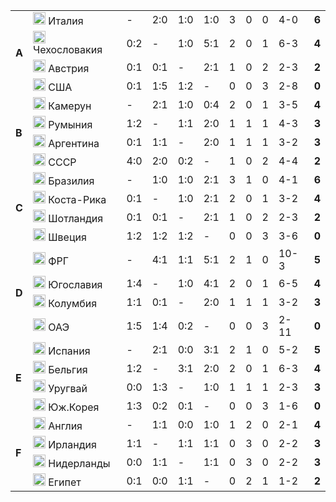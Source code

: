 <!--2021-09-20 01:19:04-->
<table class="g">
<tr><td rowspan=4><b> A</td><td class=col><img width="20px" src="/posts/ЧМ и ЧЕ по футболу/flg/it.svg"> Италия</td><td>-</td><td>2:0</td><td>1:0</td><td>1:0</td><td>3</td><td>0</td><td>0</td><td>4-0</td><td><b>6</b></td></tr>
<tr><td class=col><img width="20px" src="/posts/ЧМ и ЧЕ по футболу/flg/cz.svg"> Чехословакия</td><td>0:2</td><td>-</td><td>1:0</td><td>5:1</td><td>2</td><td>0</td><td>1</td><td>6-3</td><td><b>4</b></td></tr>
<tr><td class=col><img width="20px" src="/posts/ЧМ и ЧЕ по футболу/flg/at.svg"> Австрия</td><td>0:1</td><td>0:1</td><td>-</td><td>2:1</td><td>1</td><td>0</td><td>2</td><td>2-3</td><td><b>2</b></td></tr>
<tr class=bb><td class=col><img width="20px" src="/posts/ЧМ и ЧЕ по футболу/flg/us.svg"> США</td><td>0:1</td><td>1:5</td><td>1:2</td><td>-</td><td>0</td><td>0</td><td>3</td><td>2-8</td><td><b>0</b></td></tr>

<tr><td rowspan=4><b> B</td><td class=col><img width="20px" src="/posts/ЧМ и ЧЕ по футболу/flg/cm.svg"> Камерун</td><td>-</td><td>2:1</td><td>1:0</td><td>0:4</td><td>2</td><td>0</td><td>1</td><td>3-5</td><td><b>4</b></td></tr>
<tr><td class=col><img width="20px" src="/posts/ЧМ и ЧЕ по футболу/flg/ro.svg"> Румыния</td><td>1:2</td><td>-</td><td>1:1</td><td>2:0</td><td>1</td><td>1</td><td>1</td><td>4-3</td><td><b>3</b></td></tr>
<tr><td class=col><img width="20px" src="/posts/ЧМ и ЧЕ по футболу/flg/ar.svg"> Аргентина</td><td>0:1</td><td>1:1</td><td>-</td><td>2:0</td><td>1</td><td>1</td><td>1</td><td>3-2</td><td><b>3</b></td></tr>
<tr class=bb><td class=col><img width="20px" src="/posts/ЧМ и ЧЕ по футболу/flg/ussr.svg"> СССР</td><td>4:0</td><td>2:0</td><td>0:2</td><td>-</td><td>1</td><td>0</td><td>2</td><td>4-4</td><td><b>2</b></td></tr>

<tr><td rowspan=4><b> C</td><td class=col><img width="20px" src="/posts/ЧМ и ЧЕ по футболу/flg/br.svg"> Бразилия</td><td>-</td><td>1:0</td><td>1:0</td><td>2:1</td><td>3</td><td>1</td><td>0</td><td>4-1</td><td><b>6</b></td></tr>
<tr><td class=col><img width="20px" src="/posts/ЧМ и ЧЕ по футболу/flg/cr.svg"> Коста-Рика</td><td>0:1</td><td>-</td><td>1:0</td><td>2:1</td><td>2</td><td>0</td><td>1</td><td>3-2</td><td><b>4</b></td></tr>
<tr><td class=col><img width="20px" src="/posts/ЧМ и ЧЕ по футболу/flg/gb-sct.svg"> Шотландия</td><td>0:1</td><td>0:1</td><td>-</td><td>2:1</td><td>1</td><td>0</td><td>2</td><td>2-3</td><td><b>2</b></td></tr>
<tr class=bb><td class=col><img width="20px" src="/posts/ЧМ и ЧЕ по футболу/flg/se.svg"> Швеция</td><td>1:2</td><td>1:2</td><td>1:2</td><td>-</td><td>0</td><td>0</td><td>3</td><td>3-6</td><td><b>0</b></td></tr>

<tr><td rowspan=4><b> D</td><td class=col><img width="20px" src="/posts/ЧМ и ЧЕ по футболу/flg/de.svg"> ФРГ</td><td>-</td><td>4:1</td><td>1:1</td><td>5:1</td><td>2</td><td>1</td><td>0</td><td>10-3</td><td><b>5</b></td></tr>
<tr><td class=col><img width="20px" src="/posts/ЧМ и ЧЕ по футболу/flg/ju.svg"> Югославия</td><td>1:4</td><td>-</td><td>1:0</td><td>4:1</td><td>2</td><td>0</td><td>1</td><td>6-5</td><td><b>4</b></td></tr>
<tr><td class=col><img width="20px" src="/posts/ЧМ и ЧЕ по футболу/flg/co.svg"> Колумбия</td><td>1:1</td><td>0:1</td><td>-</td><td>2:0</td><td>1</td><td>1</td><td>1</td><td>3-2</td><td><b>3</b></td></tr>
<tr class=bb><td class=col><img width="20px" src="/posts/ЧМ и ЧЕ по футболу/flg/ae.svg"> ОАЭ</td><td>1:5</td><td>1:4</td><td>0:2</td><td>-</td><td>0</td><td>0</td><td>3</td><td>2-11</td><td><b>0</b></td></tr>

<tr><td rowspan=4><b> E</td><td class=col><img width="20px" src="/posts/ЧМ и ЧЕ по футболу/flg/es.svg"> Испания</td><td>-</td><td>2:1</td><td>0:0</td><td>3:1</td><td>2</td><td>1</td><td>0</td><td>5-2</td><td><b>5</b></td></tr>
<tr><td class=col><img width="20px" src="/posts/ЧМ и ЧЕ по футболу/flg/be.svg"> Бельгия</td><td>1:2</td><td>-</td><td>3:1</td><td>2:0</td><td>2</td><td>0</td><td>1</td><td>6-3</td><td><b>4</b></td></tr>
<tr><td class=col><img width="20px" src="/posts/ЧМ и ЧЕ по футболу/flg/uy.svg"> Уругвай</td><td>0:0</td><td>1:3</td><td>-</td><td>1:0</td><td>1</td><td>1</td><td>1</td><td>2-3</td><td><b>3</b></td></tr>
<tr class=bb><td class=col><img width="20px" src="/posts/ЧМ и ЧЕ по футболу/flg/kr.svg"> Юж.Корея</td><td>1:3</td><td>0:2</td><td>0:1</td><td>-</td><td>0</td><td>0</td><td>3</td><td>1-6</td><td><b>0</b></td></tr>

<tr><td rowspan=4><b> F</td><td class=col><img width="20px" src="/posts/ЧМ и ЧЕ по футболу/flg/gb-eng.svg"> Англия</td><td>-</td><td>1:1</td><td>0:0</td><td>1:0</td><td>1</td><td>2</td><td>0</td><td>2-1</td><td><b>4</b></td></tr>
<tr><td class=col><img width="20px" src="/posts/ЧМ и ЧЕ по футболу/flg/ie.svg"> Ирландия</td><td>1:1</td><td>-</td><td>1:1</td><td>1:1</td><td>0</td><td>3</td><td>0</td><td>2-2</td><td><b>3</b></td></tr>
<tr><td class=col><img width="20px" src="/posts/ЧМ и ЧЕ по футболу/flg/nl.svg"> Нидерланды </td><td>0:0</td><td>1:1</td><td>-</td><td>1:1</td><td>0</td><td>3</td><td>0</td><td>2-2</td><td><b>3</b></td></tr>
<tr><td class=col><img width="20px" src="/posts/ЧМ и ЧЕ по футболу/flg/eg.svg"> Египет </td><td>0:1</td><td>0:0</td><td>1:1</td><td>-</td><td>0</td><td>2</td><td>1</td><td>1-2</td><td><b>2</b></td></tr>
</table>
